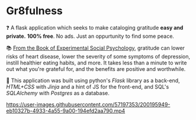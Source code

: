 # Gr8fulness
❓ A flask application which seeks to make cataloging gratitude **easy and private.** 
**100% free**. No ads. Just an oppurtunity to find some peace.

📚 [From the Book of Experimental Social Psychology](https://www.sciencedirect.com/science/article/abs/pii/S0022103117308569), gratitude can lower risks of heart disease, lower the severity of some symptoms of depression, instill healthier eating habits, and more. It takes less than a minute to write out what you're grateful for, and the benefits are positive and worthwhile.

🔨 This application was built using python's *Flask* library as a back-end, *HTML+CSS* with *Jinja* and a hint of JS for the front-end, and SQL's *SQLAlchemy* with *Postgres* as a database.

https://user-images.githubusercontent.com/57197353/200195949-eb10327b-4933-4a55-9a00-194efd2aa790.mp4

